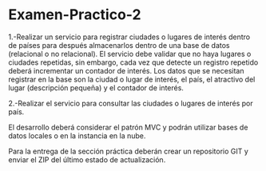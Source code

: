 # Examen-Practico-2

1.-Realizar un servicio para registrar ciudades o lugares de interés dentro de países para después almacenarlos dentro de una base de datos (relacional o no relacional). El servicio debe validar que no haya lugares o ciudades repetidas, sin embargo, cada vez que detecte un registro repetido deberá incrementar un contador de interés. Los datos que se necesitan registrar en la base son la ciudad o lugar de interés, el país, el atractivo del lugar (descripción pequeña) y el contador de interés.

2.-Realizar el servicio para consultar las ciudades o lugares de interés por país.

El desarrollo deberá considerar el patrón MVC y podrán utilizar bases de datos locales o en la instancia en la nube.

Para la entrega de la sección práctica deberán crear un repositorio GIT y enviar el ZIP del último estado de actualización.
